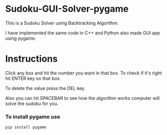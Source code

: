 # Sudoku-GUI-Solver-pygame
This is a Sudoku Solver using Backtracking Algorithm.

I have implemented the same code in C++ and Python also made GUI app using pygame.

# Instructions
Click any box and hit the number you want in that box. To check if it's right hit ENTER key on that box.

To delete the value press the DEL key. 

Also you can hit SPACEBAR to see how the algorithm works computer will solve the sudoku for you.

### To install pygame use

`pip install pygame`
